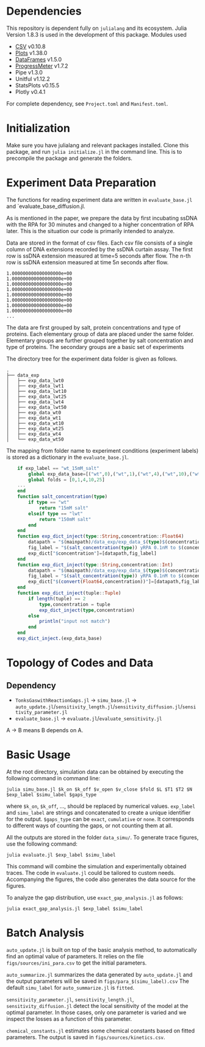 # Dependencies
This repository is dependent fully on `julialang` and its ecosystem.
Julia Version 1.8.3 is used in the development of this package.
Modules used
- [CSV](https://github.com/JuliaData/CSV.jl) v0.10.8
- [Plots](https://doi.org/10.5281/zenodo.4725317) v1.38.0
- [DataFrames](https://github.com/JuliaData/DataFrames.jl) v1.5.0
- [ProgressMeter](https://github.com/timholy/ProgressMeter.jl) v1.7.2
- Pipe v1.3.0
- Unitful v1.12.2
- StatsPlots v0.15.5
- Plotly v0.4.1

For complete dependency, see `Project.toml` and `Manifest.toml`.
# Initialization
Make sure you have julialang and relevant packages installed.
Clone this package, and run `julia initialize.jl` in the command line. This is to precompile the package and generate the folders.

# Experiment Data Preparation
The functions for reading experiment data are written in `evaluate_base.jl` and `evaluate_base_diffusion.jl. 

As is mentioned in the paper, we prepare the data by first incubating ssDNA with the RPA for 30 minutes and changed to a higher concentration of RPA later. This is the situation our code is primarily intended to analyze.

Data are stored in the format of csv files. Each csv file consists of a single column of DNA extensions recorded by the ssDNA curtain assay.  The first row is ssDNA extension measured at time=5 seconds after flow. The n-th row is ssDNA extension measured at time $5n$ seconds after flow. 

```csv
1.000000000000000000e+00
1.000000000000000000e+00
1.000000000000000000e+00
1.000000000000000000e+00
1.000000000000000000e+00
1.000000000000000000e+00
1.000000000000000000e+00
1.000000000000000000e+00
...
```

The data are first grouped by salt, protein concentrations and type of proteins. Each elementary group of data are placed under the same folder. Elementary groups are further grouped together by salt concentration and type of proteins. The secondary groups are a basic set of experiments

The directory tree for the experiment data folder is given as follows.
```
.
├── data_exp
│   ├── exp_data_lwt0
│   ├── exp_data_lwt1
│   ├── exp_data_lwt10
│   ├── exp_data_lwt25
│   ├── exp_data_lwt4
│   ├── exp_data_lwt50
│   ├── exp_data_wt0
│   ├── exp_data_wt1
│   ├── exp_data_wt10
│   ├── exp_data_wt25
│   ├── exp_data_wt4
│   └── exp_data_wt50

```

The mapping from folder name to experiment conditions (experiment labels) is stored as a dictionary in the `evaluate_base.jl`.
```julia
    if exp_label == "wt_15mM_salt"
        global exp_data_base=[("wt",0),("wt",1),("wt",4),("wt",10),("wt",25),("wt",50)]
        global folds = [0,1,4,10,25]
    ...
    end
    function salt_concentration(type) 
        if type == "wt"
            return "15mM salt"
        elseif type == "lwt"
            return "150mM salt"
        end
    end
    function exp_dict_inject(type::String,concentration::Float64)
        datapath = "$(mainpath)/data_exp/exp_data_$(type)$(concentration)/"
        fig_label = "$(salt_concentration(type)) yRPA 0.1nM to $(concentration)nM"
        exp_dict["$concentration"]=[datapath,fig_label]
    end
    function exp_dict_inject(type::String,concentration::Int)
        datapath = "$(mainpath)/data_exp/exp_data_$(type)$(concentration)/"
        fig_label = "$(salt_concentration(type)) yRPA 0.1nM to $(concentration)nM"
        exp_dict["$(convert(Float64,concentration))"]=[datapath,fig_label]
    end
    function exp_dict_inject(tuple::Tuple)
        if length(tuple) == 2
            type,concentration = tuple
            exp_dict_inject(type,concentration)
        else
            println("input not match")
        end
    end
    exp_dict_inject.(exp_data_base)
```

# Topology of Codes and Data
## Dependency
- `TonksGaswithReactionGaps.jl` -> `simu_base.jl` -> `auto_update.jl`/`sensitivity_length.jl`/`sensitivity_diffusion.jl`/`sensitivity_parameter.jl`
- `evaluate_base.jl` -> `evaluate.jl`/`evaluate_sensitivity.jl`

A -> B means B depends on A.
# Basic Usage
At the root directory, simulation data can be obtained by executing the following command in command line:
```Shell
julia simu_base.jl $k_on $k_off $v_open $v_close $fold $L $T1 $T2 $N $exp_label $simu_label $gaps_type
```
where `$k_on`, `$k_off`, ..., should be replaced by numerical values. `exp_label` and `simu_label` are strings and concatenated to create a unique identifier for the output. `$gaps_type` can be `exact`, `cumulative` or `none`. It corresponds to different ways of counting the gaps, or not counting them at all.

All the outputs are stored in the folder `data_simu/`. To generate trace figures, use the following command:
```shell
julia evaluate.jl $exp_label $simu_label
```
This command will combine the simulation and experimentally obtained traces. The code in `evaluate.jl` could be tailored to custom needs. Accompanying the figures, the code also generates the data source for the figures.

To analyze the gap distribution, use `exact_gap_analysis.jl` as follows:
```Shell
julia exact_gap_analysis.jl $exp_label $simu_label
```

# Batch Analysis
`auto_update.jl` is built on top of the basic analysis method, to automatically find an optimal value of parameters. It relies on the file `figs/sources/ini_para.csv` to get the initial parameters.

`auto_summarize.jl` summarizes the data generated by `auto_update.jl` and the output parameters will be saved in `figs/para_$(simu_label).csv`
The default `simu_label` for `auto_summarize.jl` is `fitted`.

`sensitivity_parameter.jl`, `sensitivity_length.jl`, `sensitivity_diffusion.jl` detect the local sensitivity of the model at the optimal parameter. In those cases, only one parameter is varied and we inspect the losses as a function of this parameter.

`chemical_constants.jl` estimates some chemical constants based on fitted parameters. The output is saved in `figs/sources/kinetics.csv`.